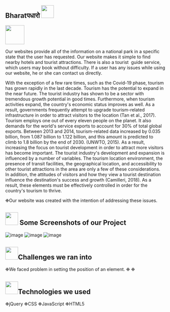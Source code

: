 <h2> Bharatपधारो  <img src="https://c.tenor.com/DtEGh1dnWmQAAAAi/nature-green.gif" height="40px" width=="100px"> </h2> 



<p><img src="https://thumbs.gfycat.com/AmazingFatherlyCapybara.webp" height="60px" width=="100px"></p>
Our websites provide all of the information on a national park in a specific state that the user has requested. Our website makes it simple to find nearby hotels and tourist attractions.
There is also a tourist  guide service, which users may book without difficulty. If a user has any issues while using our website, he or she can contact us directly.

<p>
With the exception of a few rare times, such as the Covid-19 phase, tourism has grown rapidly in the last decade. Tourism has the potential to expand in the near future. The tourist industry has shown to be a sector with tremendous growth potential in good times. Furthermore, when tourism activities expand, the country's economic status improves as well. As a result, governments frequently attempt to upgrade tourism-related infrastructure in order to attract visitors to the location (Tan et al., 2017). Tourism employs one out of every eleven people on the planet. It also demands for the world's service exports to account for 30% of total global exports.
Between 2013 and 2014, tourism-related data increased by 0.035 billion, from 1.087 billion to 1.122 billion, and this amount is predicted to climb to 1.8 billion by the end of 2030. (UNWTO, 2015). As a result, increasing the focus on tourist development in order to attract more visitors has become important.
The tourist industry's development and expansion is influenced by a number of variables. The tourism location environment, the presence of transit facilities, the geographical location, and accessibility to other tourist attractions in the area are only a few of these considerations. In addition, the attitudes of visitors and how they view a tourist destination influence the destination's success and growth (Camilleri, 2018). As a result, these elements must be effectively controlled in order for the country's tourism to thrive.</p>

❉Our website was created with the intention of addressing these issues.



<h2><img src="https://thumbs.gfycat.com/EcstaticOblongAfricanmolesnake.webp" height="40px" width=="100px"> Some Screenshots of our Project </h2> 

![image](https://user-images.githubusercontent.com/76564889/170840397-42568380-6e28-419a-a040-4405d3080a4b.png)
![image](https://user-images.githubusercontent.com/76564889/170840413-14accdc6-bf7d-4f7b-b4ff-c0fa96462410.png)
![image](https://user-images.githubusercontent.com/76564889/170840551-39e2f5e7-1d11-4b8c-ad6c-36d751e686ac.png)






<h2><img src="https://thumbs.gfycat.com/AcrobaticMatureGazelle.webp" height="40px" width=="100px">Challenges we ran into </h2>

❉We faced problem in setting the position of an element.
❉
❉




<h2><img src="https://thumbs.gfycat.com/YoungTangibleKilldeer.webp" height="40px" width=="100px">Technologies we used </h2>
❉jQuery
❉CSS 
❉JavaScript 
❉HTML5​
